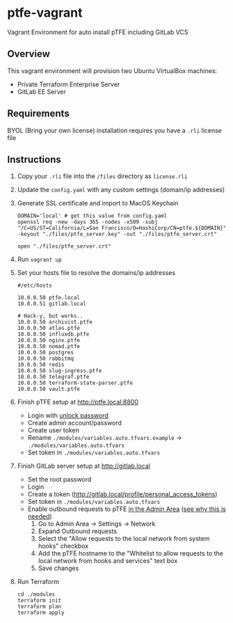 # ptfe-vagrant

Vagrant Environment for auto install pTFE including GitLab VCS

## Overview

This vagrant environment will provision two Ubuntu VirtualBox machines:

- Private Terraform Enterprise Server
- GitLab EE Server

## Requirements

BYOL (Bring your own license) installation requires you have a `.rli` license file

## Instructions

1. Copy your `.rli` file into the `/files` directory as `license.rli`
2. Update the `config.yaml` with any custom settings (domain/ip addresses)
3. Generate SSL certificate and import to MacOS Keychain

   ```shell
   DOMAIN='local' # get this value from config.yaml
   openssl req -new -days 365 -nodes -x509 -subj "/C=US/ST=California/L=San Francisco/O=HashiCorp/CN=ptfe.${DOMAIN}" -keyout "./files/ptfe_server.key" -out "./files/ptfe_server.crt"

   open "./files/ptfe_server.crt"
   ```

4. Run `vagrant up`
5. Set your hosts file to resolve the domains/ip addresses

   ```shell
   #/etc/hosts

   10.0.0.50 ptfe.local
   10.0.0.51 gitlab.local

   # Hack-y, but works..
   10.0.0.50 archivist.ptfe
   10.0.0.50 atlas.ptfe
   10.0.0.50 influxdb.ptfe
   10.0.0.50 nginx.ptfe
   10.0.0.50 nomad.ptfe
   10.0.0.50 postgres
   10.0.0.50 rabbitmq
   10.0.0.50 redis
   10.0.0.50 slug-ingress.ptfe
   10.0.0.50 telegraf.ptfe
   10.0.0.50 terraform-state-parser.ptfe
   10.0.0.50 vault.ptfe
   ```

6. Finish pTFE setup at <http://ptfe.local:8800>
     - Login with [unlock password](https://github.com/sshastri/ptfe-vagrant/blob/master/files/replicated.conf#L3)
     - Create admin account/password
     - Create user token
     - Rename `./modules/variables.auto.tfvars.example` -> `./modules/variables.auto.tfvars`
     - Set token in `./modules/variables.auto.tfvars`
7. Finish GitLab server setup at http://gitlab.local
     - Set the root password
     - Login
     - Create a token (<http://gitlab.local/profile/personal_access_tokens>)
     - Set token in `./modules/variables.auto.tfvars`
     - Enable outbound requests to pTFE [in the Admin Area](http://gitlab.local/admin/application_settings/network#js-outbound-settings) ([see why this is needed](https://docs.gitlab.com/ee/security/webhooks.html))
        1. Go to Admin Area -> Settings -> Network
        2. Expand Outbound requests
        3. Select the "Allow requests to the local network from system hooks" checkbox
        4. Add the pTFE hostname to the "Whitelist to allow requests to the local network from hooks and services" text box
        5. Save changes
8. Run Terraform

   ```shell
   cd ./modules
   terraform init
   terraform plan
   terraform apply
   ```
